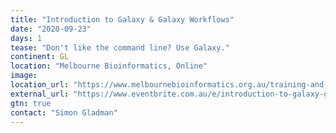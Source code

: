 ```yaml
---
title: "Introduction to Galaxy & Galaxy Workflows"
date: "2020-09-23"
days: 1
tease: "Don't like the command line? Use Galaxy."
continent: GL
location: "Melbourne Bioinformatics, Online"
image: 
location_url: "https://www.melbournebioinformatics.org.au/training-and-events/"
external_url: "https://www.eventbrite.com.au/e/introduction-to-galaxy-galaxy-workflows-online-tickets-118405573257"
gtn: true
contact: "Simon Gladman"
---
```

